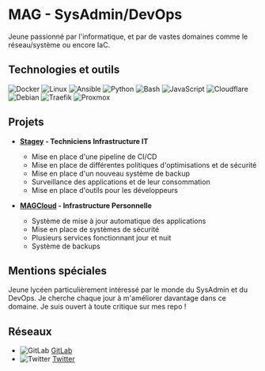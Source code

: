 # MAG - SysAdmin/DevOps

Jeune passionné par l'informatique, et par de vastes domaines comme le réseau/système ou encore IaC.

## Technologies et outils

![Docker](https://cdn.jsdelivr.net/gh/devicons/devicon@latest/icons/docker/docker-plain.svg)
![Linux](https://cdn.jsdelivr.net/gh/devicons/devicon@latest/icons/linux/linux-original.svg)
![Ansible](https://cdn.jsdelivr.net/gh/devicons/devicon@latest/icons/ansible/ansible-plain-wordmark.svg)
![Python](https://cdn.jsdelivr.net/gh/devicons/devicon@latest/icons/python/python-plain.svg)
![Bash](https://cdn.jsdelivr.net/gh/devicons/devicon@latest/icons/bash/bash-plain.svg)
![JavaScript](https://cdn.jsdelivr.net/gh/devicons/devicon@latest/icons/javascript/javascript-plain.svg)
![Cloudflare](https://cdn.jsdelivr.net/gh/devicons/devicon@latest/icons/cloudflare/cloudflare-plain.svg)
![Debian](https://cdn.jsdelivr.net/gh/devicons/devicon@latest/icons/debian/debian-plain.svg)
![Traefik](https://cdn.jsdelivr.net/gh/devicons/devicon@latest/icons/traefikproxy/traefikproxy-original.svg)
![Proxmox](https://img.icons8.com/fluent/512/proxmox.png)

## Projets

- **[Stagey](https://stagey.fr) - Techniciens Infrastructure IT**
  - Mise en place d'une pipeline de CI/CD
  - Mise en place de différentes politiques d'optimisations et de sécurité
  - Mise en place d'un nouveau système de backup
  - Surveillance des applications et de leur consommation
  - Mise en place d'outils pour les développeurs

- **[MAGCloud](https://status.magcloud.eu) - Infrastructure Personnelle**
  - Système de mise à jour automatique des applications
  - Mise en place de systèmes de sécurité
  - Plusieurs services fonctionnant jour et nuit
  - Système de backups

## Mentions spéciales

Jeune lycéen particulièrement intéressé par le monde du SysAdmin et du DevOps. Je cherche chaque jour à m'améliorer davantage dans ce domaine. Je suis ouvert à toute critique sur mes repo !

## Réseaux

- ![GitLab](https://cdn.jsdelivr.net/gh/devicons/devicon@latest/icons/gitlab/gitlab-plain.svg) [GitLab](https://gitlab.com/MAG45)
- ![Twitter](https://cdn.jsdelivr.net/gh/devicons/devicon@latest/icons/twitter/twitter-original.svg) [Twitter](https://x.com/mag__45)



